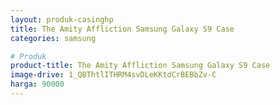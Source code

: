 ```yaml
---
layout: produk-casinghp
title: The Amity Affliction Samsung Galaxy S9 Case
categories: samsung

# Produk
product-title: The Amity Affliction Samsung Galaxy S9 Case
image-drive: 1_QBThtlITHRM4svDLeKKtdCrBEBbZv-C
harga: 90000
---
```

